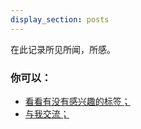 ```yaml
---
display_section: posts
---
```



<style>
.p1 {
text-indent:2em;
}
</style>



在此记录所见所闻，所感。
### 你可以：


- [看看有没有感兴趣的标签；](../tags)
- [与我交流；](mailto:young-mann1043@outlook.com)

